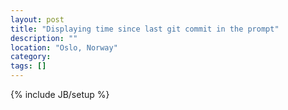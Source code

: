 ```yaml
---
layout: post
title: "Displaying time since last git commit in the prompt"
description: ""
location: "Oslo, Norway"
category: 
tags: []
---
```

{% include JB/setup %}
